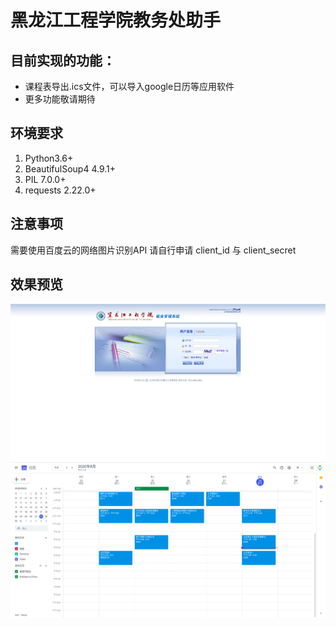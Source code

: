 # 黑龙江工程学院教务处助手
## 目前实现的功能：
- 课程表导出.ics文件，可以导入google日历等应用软件
- 更多功能敬请期待

## 环境要求
1. Python3.6+
2. BeautifulSoup4 4.9.1+
3. PIL 7.0.0+
4. requests 2.22.0+

## 注意事项
需要使用百度云的网络图片识别API
请自行申请 client_id 与 client_secret

## 效果预览
![教务处](https://github.com/AricsHuang/HLJIT_Helper/blob/master/pic1.png)
![google日历](https://github.com/AricsHuang/HLJIT_Helper/blob/master/pic2.png)
